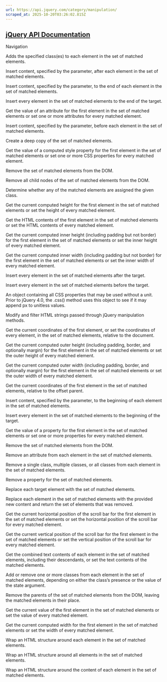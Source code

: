 ```yaml
---
url: https://api.jquery.com/category/manipulation/
scraped_at: 2025-10-20T03:26:02.815Z
---
```


## [jQuery API Documentation](https://jquery.com/ "jQuery API Documentation")

Navigation

Adds the specified class(es) to each element in the set of matched elements.

Insert content, specified by the parameter, after each element in the set of matched elements.

Insert content, specified by the parameter, to the end of each element in the set of matched elements.

Insert every element in the set of matched elements to the end of the target.

Get the value of an attribute for the first element in the set of matched elements or set one or more attributes for every matched element.

Insert content, specified by the parameter, before each element in the set of matched elements.

Create a deep copy of the set of matched elements.

Get the value of a computed style property for the first element in the set of matched elements or set one or more CSS properties for every matched element.

Remove the set of matched elements from the DOM.

Remove all child nodes of the set of matched elements from the DOM.

Determine whether any of the matched elements are assigned the given class.

Get the current computed height for the first element in the set of matched elements or set the height of every matched element.

Get the HTML contents of the first element in the set of matched elements or set the HTML contents of every matched element.

Get the current computed inner height (including padding but not border) for the first element in the set of matched elements or set the inner height of every matched element.

Get the current computed inner width (including padding but not border) for the first element in the set of matched elements or set the inner width of every matched element.

Insert every element in the set of matched elements after the target.

Insert every element in the set of matched elements before the target.

An object containing all CSS properties that may be used without a unit. Prior to jQuery 4.0, the .css() method uses this object to see if it may append px to unitless values.

Modify and filter HTML strings passed through jQuery manipulation methods.

Get the current coordinates of the first element, or set the coordinates of every element, in the set of matched elements, relative to the document.

Get the current computed outer height (including padding, border, and optionally margin) for the first element in the set of matched elements or set the outer height of every matched element.

Get the current computed outer width (including padding, border, and optionally margin) for the first element in the set of matched elements or set the outer width of every matched element.

Get the current coordinates of the first element in the set of matched elements, relative to the offset parent.

Insert content, specified by the parameter, to the beginning of each element in the set of matched elements.

Insert every element in the set of matched elements to the beginning of the target.

Get the value of a property for the first element in the set of matched elements or set one or more properties for every matched element.

Remove the set of matched elements from the DOM.

Remove an attribute from each element in the set of matched elements.

Remove a single class, multiple classes, or all classes from each element in the set of matched elements.

Remove a property for the set of matched elements.

Replace each target element with the set of matched elements.

Replace each element in the set of matched elements with the provided new content and return the set of elements that was removed.

Get the current horizontal position of the scroll bar for the first element in the set of matched elements or set the horizontal position of the scroll bar for every matched element.

Get the current vertical position of the scroll bar for the first element in the set of matched elements or set the vertical position of the scroll bar for every matched element.

Get the combined text contents of each element in the set of matched elements, including their descendants, or set the text contents of the matched elements.

Add or remove one or more classes from each element in the set of matched elements, depending on either the class’s presence or the value of the state argument.

Remove the parents of the set of matched elements from the DOM, leaving the matched elements in their place.

Get the current value of the first element in the set of matched elements or set the value of every matched element.

Get the current computed width for the first element in the set of matched elements or set the width of every matched element.

Wrap an HTML structure around each element in the set of matched elements.

Wrap an HTML structure around all elements in the set of matched elements.

Wrap an HTML structure around the content of each element in the set of matched elements.